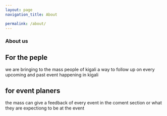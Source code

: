 ```yaml
---
layout: page
navigation_title: About

permalink: /about/
---
```


<h3>About us</h3>

<h2>For the peple</h2>

we are bringing to the mass people of kigali a way to follow up on every upcoming and past event happening in kigali

<h2>for event planers</h2>

the mass can give a feedback of every event in the coment section or what they are expectiong to be at the event 

